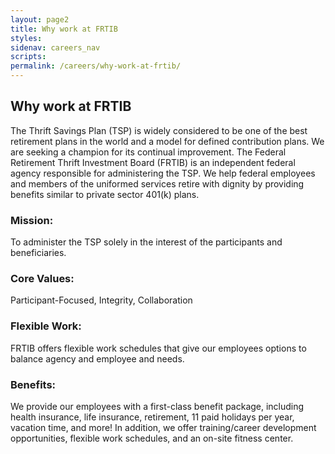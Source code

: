 ```yaml
---
layout: page2
title: Why work at FRTIB
styles:
sidenav: careers_nav
scripts:
permalink: /careers/why-work-at-frtib/
---
```


## Why work at FRTIB

The Thrift Savings Plan (TSP) is widely considered to be one of the best retirement plans in the world and a model for defined contribution plans. We are seeking a champion for its continual improvement. The Federal Retirement Thrift Investment Board (FRTIB) is an independent federal agency responsible for administering the TSP. We help federal employees and members of the uniformed services retire with dignity by providing benefits similar to private sector 401(k) plans.

### Mission:
To administer the TSP solely in the interest of the participants and beneficiaries.

### Core Values:
Participant-Focused, Integrity, Collaboration

### Flexible Work:  
FRTIB offers flexible work schedules that give our employees options to balance agency and employee and needs.
### Benefits:
We provide our employees with a first-class benefit package, including health insurance, life insurance, retirement, 11 paid holidays per year, vacation time, and more! In addition, we offer training/career development opportunities, flexible work schedules, and an on-site fitness center.  



<!-- CONTENT END -->
